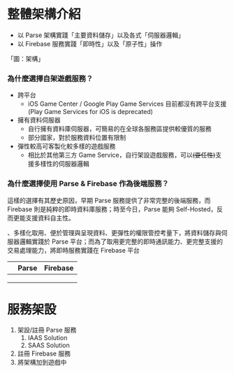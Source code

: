 # 整體架構介紹

* 以 Parse 架構實踐「主要資料儲存」以及各式「伺服器邏輯」
* 以 Firebase 服務實踐「即時性」以及「原子性」操作

「圖：架構」

### 為什麼選擇自架遊戲服務？

* 跨平台
  * iOS Game Center / Google Play Game Services 目前都沒有跨平台支援\(Play Game Services for iOS is deprecated\)
* 擁有資料伺服器
  * 自行擁有資料庫伺服器，可簡易的在全球各服務區提供較優質的服務
  * 部分國家，對於服務資料位置有限制
* 彈性較高可客製化較多樣的遊戲服務
  * 相比於其他第三方 Game Service，自行架設遊戲服務，可以~~\(耍任性\)~~支援多樣性的伺服器邏輯

### 為什麼選擇使用 Parse & Firebase 作為後端服務？

這樣的選擇有其歷史原因，早期 Parse 服務提供了非常完整的後端服務，而 Firebase 則是純粹的即時資料庫服務；時至今日，Parse 能夠 Self-Hosted，反而更能支援資料自主性。

、多樣化取用、便於管理與呈現資料、更彈性的權限管控考量下，將資料儲存與伺服器邏輯實踐於 Parse 平台；而為了取用更完整的即時通訊能力、更完整支援的交易處理能力，將即時服務實踐在 Firebase 平台

|  | Parse | Firebase |
| :--- | :--- | :--- |
|  |  |  |
|  |  |  |
|  |  |  |



# 服務架設

1. 架設/註冊 Parse 服務
   1. IAAS Solution
   2. SAAS Solution
2. 註冊 Firebase 服務
3. 將架構加到遊戲中



